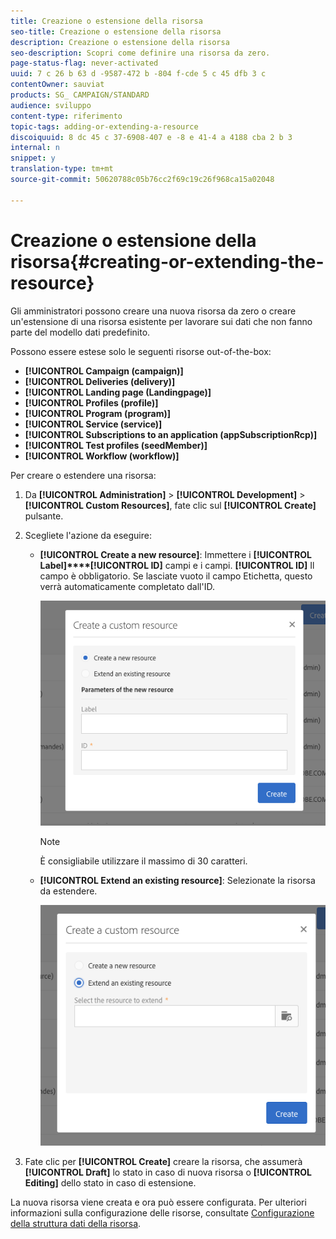 ```yaml
---
title: Creazione o estensione della risorsa
seo-title: Creazione o estensione della risorsa
description: Creazione o estensione della risorsa
seo-description: Scopri come definire una risorsa da zero.
page-status-flag: never-activated
uuid: 7 c 26 b 63 d -9587-472 b -804 f-cde 5 c 45 dfb 3 c
contentOwner: sauviat
products: SG_ CAMPAIGN/STANDARD
audience: sviluppo
content-type: riferimento
topic-tags: adding-or-extending-a-resource
discoiquuid: 8 dc 45 c 37-6908-407 e -8 e 41-4 a 4188 cba 2 b 3
internal: n
snippet: y
translation-type: tm+mt
source-git-commit: 50620788c05b76cc2f69c19c26f968ca15a02048

---
```



# Creazione o estensione della risorsa{#creating-or-extending-the-resource}

Gli amministratori possono creare una nuova risorsa da zero o creare un'estensione di una risorsa esistente per lavorare sui dati che non fanno parte del modello dati predefinito.

Possono essere estese solo le seguenti risorse out-of-the-box:

* **[!UICONTROL Campaign (campaign)]**
* **[!UICONTROL Deliveries (delivery)]**
* **[!UICONTROL Landing page (Landingpage)]**
* **[!UICONTROL Profiles (profile)]**
* **[!UICONTROL Program (program)]**
* **[!UICONTROL Service (service)]**
* **[!UICONTROL Subscriptions to an application (appSubscriptionRcp)]**
* **[!UICONTROL Test profiles (seedMember)]**
* **[!UICONTROL Workflow (workflow)]**

Per creare o estendere una risorsa:

1. Da **[!UICONTROL Administration]** &gt; **[!UICONTROL Development]** &gt; **[!UICONTROL Custom Resources]**, fate clic sul **[!UICONTROL Create]** pulsante.
1. Scegliete l'azione da eseguire:

   * **[!UICONTROL Create a new resource]**: Immettere i **[!UICONTROL Label]****[!UICONTROL ID]** campi e i campi. **[!UICONTROL ID]** Il campo è obbligatorio. Se lasciate vuoto il campo Etichetta, questo verrà automaticamente completato dall'ID.

      ![](assets/schema_extension_2.png)

      >[!NOTE]
      >
      >È consigliabile utilizzare il massimo di 30 caratteri.

   * **[!UICONTROL Extend an existing resource]**: Selezionate la risorsa da estendere.

      ![](assets/schema_extension_10.png)

1. Fate clic per **[!UICONTROL Create]** creare la risorsa, che assumerà **[!UICONTROL Draft]** lo stato in caso di nuova risorsa o **[!UICONTROL Editing]** dello stato in caso di estensione.

La nuova risorsa viene creata e ora può essere configurata. Per ulteriori informazioni sulla configurazione delle risorse, consultate [Configurazione della struttura dati della risorsa](../../developing/using/configuring-the-resource-s-data-structure.md).
